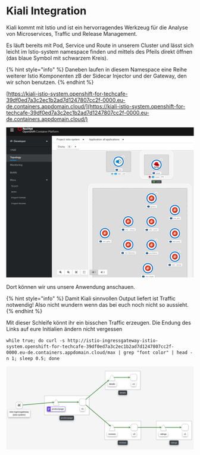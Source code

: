 # Kiali Integration

Kiali kommt mit Istio und ist ein hervorragendes Werkzeug für die Analyse von Microservices, Traffic und Release Management.

Es läuft bereits mit Pod, Service und Route in unserem Cluster und lässt sich leicht im Istio-system namespace finden und mittels des Pfeils direkt öffnen \(das blaue Symbol mit schwarzem Kreis\).

{% hint style="info" %}
Daneben laufen in diesem Namespace eine Reihe weiterer Istio Komponenten zB der Sidecar Injector und der Gateway, den wir schon benutzen.
{% endhint %}

[https://kiali-istio-system.openshift-for-techcafe-39df0ed7a3c2ec1b2ad7d1247807cc2f-0000.eu-de.containers.appdomain.cloud/](https://kiali-istio-system.openshift-for-techcafe-39df0ed7a3c2ec1b2ad7d1247807cc2f-0000.eu-de.containers.appdomain.cloud/)

![](../../../.gitbook/assets/image%20%2899%29.png)

Dort können wir uns unsere Anwendung anschauen. 

{% hint style="info" %}
Damit Kiali sinnvollen Output liefert ist Traffic notwendig! Also nicht wundern wenn das bei euch noch nicht so aussieht.
{% endhint %}

Mit dieser Schleife könnt ihr ein bisschen Traffic erzeugen. Die Endung des Links auf eure Initialien ändern nicht vergessen

```text
while true; do curl -s http://istio-ingressgateway-istio-system.openshift-for-techcafe-39df0ed7a3c2ec1b2ad7d1247807cc2f-0000.eu-de.containers.appdomain.cloud/max | grep "font color" | head -n 1; sleep 0.5; done
```

![](../../../.gitbook/assets/image%20%28123%29.png)

